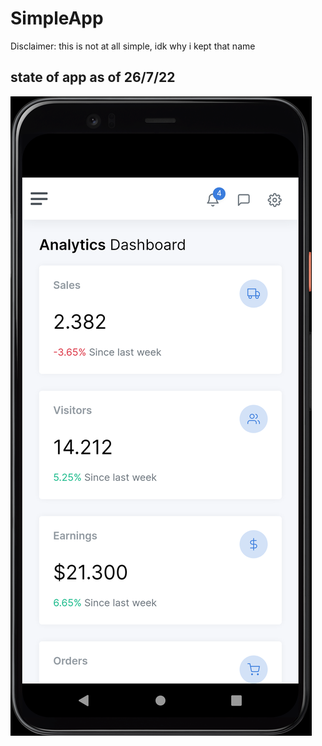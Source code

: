 # SimpleApp
Disclaimer: this is not at all simple, idk why i kept that name
## state of app as of 26/7/22
<img src="hehe.png"></img>

